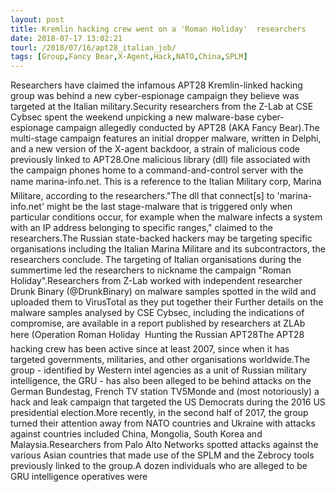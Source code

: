 ```yaml
---
layout: post
title: Kremlin hacking crew went on a 'Roman Holiday'  researchers
date: 2018-07-17 13:02:21
tourl: /2018/07/16/apt28_italian_job/
tags: [Group,Fancy Bear,X-Agent,Hack,NATO,China,SPLM]
---
```

Researchers have claimed the infamous APT28 Kremlin-linked hacking group was behind a new cyber-espionage campaign they believe was targeted at the Italian military.Security researchers from the Z-Lab at CSE Cybsec spent the weekend unpicking a new malware-base cyber-espionage campaign allegedly conducted by APT28 (AKA Fancy Bear).The multi-stage campaign features an initial dropper malware, written in Delphi, and a new version of the X-agent backdoor, a strain of malicious code previously linked to APT28.One malicious library (dll) file associated with the campaign phones home to a command-and-control server with the name marina-info.net. This is a reference to the Italian Military corp, Marina Militare, according to the researchers."The dll that connect[s] to 'marina-info.net' might be the last stage-malware that is triggered only when particular conditions occur, for example when the malware infects a system with an IP address belonging to specific ranges," claimed to the researchers.The Russian state-backed hackers may be targeting specific organisations including the Italian Marina Militare and its subcontractors, the researchers conclude. The targeting of Italian organisations during the summertime led the researchers to nickname the campaign "Roman Holiday".Researchers from Z-Lab worked with independent researcher Drunk Binary (@DrunkBinary) on malware samples spotted in the wild and uploaded them to VirusTotal as they put together their Further details on the malware samples analysed by CSE Cybsec, including the indications of compromise, are available in a report published by researchers at ZLAb here (Operation Roman Holiday  Hunting the Russian APT28The APT28 hacking crew has been active since at least 2007, since when it has targeted governments, militaries, and other organisations worldwide.The group - identified by Western intel agencies as a unit of Russian military intelligence, the GRU - has also been alleged to be behind attacks on the German Bundestag, French TV station TV5Monde and (most notoriously) a hack and leak campaign that targeted the US Democrats during the 2016 US presidential election.More recently, in the second half of 2017, the group turned their attention away from NATO countries and Ukraine with attacks against countries included China, Mongolia, South Korea and Malaysia.Researchers from Palo Alto Networks spotted attacks against the various Asian countries that made use of the SPLM and the Zebrocy tools previously linked to the group.A dozen individuals who are alleged to be GRU intelligence operatives were 